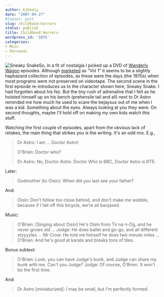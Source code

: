 ```yaml
---
author: kjhealy
date: "2007-04-27"
#layout: post
slug: childhood-horrors
status: publish
title: Childhood Horrors
wordpress_id: '1035'
categories:
- Misc
- Personal
---
```


![Sneaky Snake](http://www.kieranhealy.org/files/misc/ssnake.png)So, in a fit of nostalgia I picked up a DVD of [Wanderly Wagon](http://en.wikipedia.org/wiki/Wanderly_Wagon) episodes. Although [marketed](http://www.buy4now.ie/rte/productdetail.aspx?pid=1044&loc=P&catid=7.5) as "Vol 1" it seems to be a slightly haphazard collection of episodes, as these were the days (the 1970s) when most programs were not preserved on videotape. The second scene in the first episode re-introduces us to the character shown here, Sneaky Snake. I had forgotten about his fez. But the tiny rush of adrenaline that I felt as he hoisted himself up on his bench (prehensile tail and all) next to Dr Astro reminded me how much he used to scare the bejaysus out of me when I was a kid. Something about the eyes. Always looking at you they were. On second thoughts, maybe I'll hold off on making my own kids watch this stuff.

Watching the first couple of episodes, apart from the obvious lack of retakes, the main thing that strikes you is the writing. It's an odd mix. E.g.,

> Dr Astro: I am … Doctor Astro!
>
> O'Brien: Doctor who?
>
> Dr Astro: No, Doctor *Astro*. Doctor Who is BBC, Doctor Astro is RTE.

Later:

> Godmother (to Oisín): When did you last see your father?

And:

> Oisín: Don't follow too close behind, and don't make me wobble, because if I fall off this bicycle, we're all banjaxed.

Music:

> O'Brien: [Singing about Oisín] He's Oisín from Tir na n-Óg, and he never grows old …
>  Judge: He does ballet and go-go, and all different styyyyles …
>  Mr Crow: He told me himself he does two minute miles …
>  O'Brien: And he's good at karate and breaks tons of tiles.

Bonus subtext:

> O'Brien: Look, you can have Judge's bunk, and Judge can share my bunk with me. Can't you Judge?
>  Judge: Of course, O'Brien. It won't be the first time.

And:

> Dr Astro [miniaturized]: I may be small, but I'm perfectly formed.
